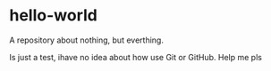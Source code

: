 # hello-world
A repository about nothing, but everthing. 

Is just a test, ihave no idea about how use Git or GitHub. Help me pls 
